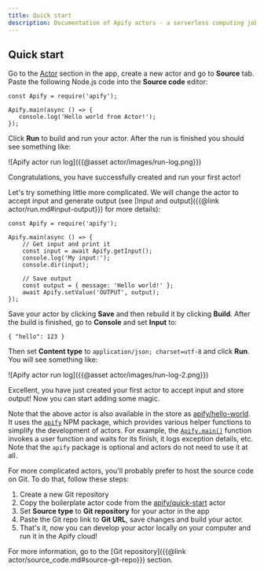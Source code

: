 ```yaml
---
title: Quick start
description: Documentation of Apify actors - a serverless computing jobs that enable execution of long-running web scraping and automation tasks in the cloud.
---
```


## Quick start

Go to the [Actor](https://my.apify.com/actors) section in the app, create a new actor and go to **Source** tab. Paste the following Node.js code into the **Source code** editor:

    const Apify = require('apify');
    
    Apify.main(async () => {
       console.log('Hello world from Actor!');
    });

Click **Run** to build and run your actor. After the run is finished you should see something like:

![Apify actor run log]({{@asset actor/images/run-log.png}})

Congratulations, you have successfully created and run your first actor!

Let's try something little more complicated. We will change the actor to accept input and generate output (see [Input and output]({{@link actor/run.md#input-output}}) for more details):

    const Apify = require('apify');

    Apify.main(async () => {
        // Get input and print it
        const input = await Apify.getInput();
        console.log('My input:');
        console.dir(input);

        // Save output
        const output = { message: 'Hello world!' };
        await Apify.setValue('OUTPUT', output);
    });

Save your actor by clicking **Save** and then rebuild it by clicking **Build**. After the build is finished, go to **Console** and set **Input** to:

    { "hello": 123 }

Then set **Content type** to `application/json; charset=utf-8` and click **Run**. You will see something like:

![Apify actor run log]({{@asset actor/images/run-log-2.png}})

Excellent, you have just created your first actor to accept input and store output! Now you can start adding some magic.

Note that the above actor is also available in the store as [apify/hello-world](https://apify.com/apify/hello-world). It uses the [`apify`](https://sdk.apify.com/) NPM package, which provides various helper functions to simplify the development of actors. For example, the [`Apify.main()`](https://sdk.apify.com/docs/api/apify#module_Apify.main) function invokes a user function and waits for its finish, it logs exception details, etc. Note that the `apify` package is optional and actors do not need to use it at all.

For more complicated actors, you'll probably prefer to host the source code on Git. To do that, follow these steps:

1.  Create a new Git repository
2.  Copy the boilerplate actor code from the [apify/quick-start](https://github.com/apifytech/actor-quick-start) actor
3.  Set **Source type** to **Git repository** for your actor in the app
4.  Paste the Git repo link to **Git URL**, save changes and build your actor.
5.  That's it, now you can develop your actor locally on your computer and run it in the Apify cloud!

For more information, go to the [Git repository]({{@link actor/source_code.md#source-git-repo}}) section.
